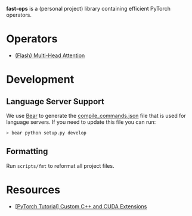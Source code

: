 **fast-ops** is a (personal project) library containing efficient PyTorch operators.

# Operators
* [(Flash) Multi-Head Attention](fast_ops/flash_attention/README.md)

# Development

## Language Server Support
We use [Bear](https://github.com/rizsotto/Bear) to generate the
[compile_commands.json](compile_commands.json) file that is used for language servers.
If you need to update this file you can run:
```bash
> bear python setup.py develop
```

## Formatting
Run `scripts/fmt` to reformat all project files.

# Resources
* [\[PyTorch Tutorial\] Custom C++ and CUDA Extensions](https://pytorch.org/tutorials/advanced/cpp_extension.html)
